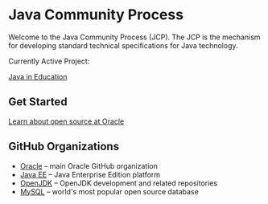 # Java Community Process

Welcome to the Java Community Process (JCP).  The JCP is the mechanism for developing standard technical specifications for Java technology.

Currently Active Project:

[Java in Education](https://github.com/jcp-org/Java-in-Education) 

## Get Started

[Learn about open source at Oracle](https://developer.oracle.com/open-source/)

## GitHub Organizations

* [Oracle](https://github.com/oracle) – main Oracle GitHub organization
* [Java EE](https://github.com/javaee) – Java Enterprise Edition platform
* [OpenJDK](https://github.com/openjdk/) – OpenJDK development and related repositories 
* [MySQL](https://github.com/mysql) – world's most popular open source database
